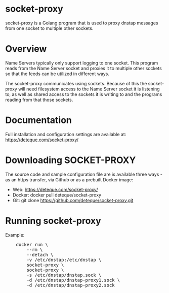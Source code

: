 # socket-proxy
<p>socket-proxy is a Golang program that is used to proxy dnstap messages from one socket to multiple other sockets.</p>

# Overview
<p>Name Servers typically only support logging to one socket. This program
reads from the Name Server socket and proxies it to multiple other sockets
so that the feeds can be utilized in different ways.
</p>

<p> The socket-proxy communicates using sockets. Because of this the socket-proxy will need filesystem access to the Name Server socket it is listening to, as well as shared access to the sockets it is writing to and the programs reading from that those sockets.
</p>

# Documentation

Full installation and configuration settings are available at:<br>
https://deteque.com/socket-proxy/

# Downloading SOCKET-PROXY

The source code and sample configuration file are is available three ways - as an https transfer, via Github or as a prebuilt Docker image:
- Web: https://deteque.com/socket-proxy/
- Docker: docker pull deteque/socket-proxy
- Git: git clone https://github.com/deteque/socket-proxy.git

# Running socket-proxy
Example:

<pre>
	docker run \
		--rm \
		--detach \
		-v /etc/dnstap:/etc/dnstap \
		socket-proxy \
		socket-proxy \
		-s /etc/dnstap/dnstap.sock \
		-d /etc/dnstap/dnstap-proxy1.sock \
		-d /etc/dnstap/dnstap-proxy2.sock

</pre>
